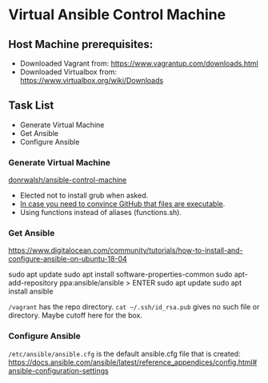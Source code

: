 # Virtual Ansible Control Machine

## Host Machine prerequisites:
- Downloaded Vagrant from: https://www.vagrantup.com/downloads.html
- Downloaded Virtualbox from: https://www.virtualbox.org/wiki/Downloads

## Task List
- Generate Virtual Machine
- Get Ansible
- Configure Ansible

### Generate Virtual Machine
[donrwalsh/ansible-control-machine](https://app.vagrantup.com/donrwalsh/boxes/ansible-control-machine)

- Elected not to install grub when asked.
- [In case you need to convince GitHub that files are executable](https://stackoverflow.com/questions/40978921/how-to-add-chmod-permissions-to-file-in-git).
- Using functions instead of aliases (functions.sh).

### Get Ansible
https://www.digitalocean.com/community/tutorials/how-to-install-and-configure-ansible-on-ubuntu-18-04

sudo apt update
sudo apt install software-properties-common
sudo apt-add-repository ppa:ansible/ansible > ENTER
sudo apt update
sudo apt install ansible

`/vagrant` has the repo directory. 
`cat ~/.ssh/id_rsa.pub` gives no such file or directory.
Maybe cutoff here for the box.

### Configure Ansible
`/etc/ansible/ansible.cfg` is the default ansible.cfg file that is created: https://docs.ansible.com/ansible/latest/reference_appendices/config.html#ansible-configuration-settings
